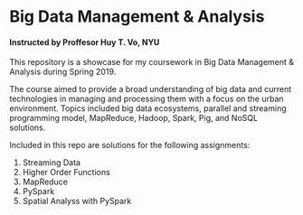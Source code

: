 # Big Data Management &amp; Analysis
#### Instructed by Proffesor Huy T. Vo, NYU
This repository is a showcase for my coursework in Big Data Management & Analysis during Spring 2019. 

The course aimed to provide a broad understanding of big data and current technologies in managing and
processing them with a focus on the urban environment. Topics included big data ecosystems, parallel and streaming programming model, MapReduce, Hadoop, Spark, Pig, and NoSQL solutions.

Included in this repo are solutions for the following assignments:
1. Streaming Data
2. Higher Order Functions
3. MapReduce
4. PySpark
5. Spatial Analyss with PySpark

